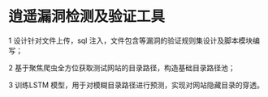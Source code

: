 # 逍遥漏洞检测及验证工具
1 设计针对文件上传，sql 注入，文件包含等漏洞的验证规则集设计及脚本模块编写；

2 基于聚焦爬虫全方位获取测试网站的目录路径，构造基础目录路径池；

3 训练LSTM 模型，用于对模糊目录路径进行预测，实现对网站隐藏目录的穿透。

